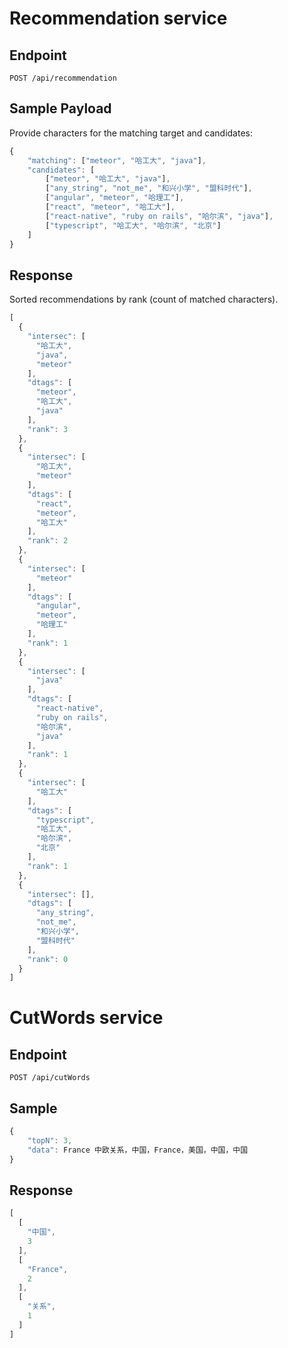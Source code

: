# Recommendation service

## Endpoint

`POST /api/recommendation`

## Sample Payload

Provide characters for the matching target and candidates:

```javascript
{
	"matching": ["meteor", "哈工大", "java"],
	"candidates": [
		["meteor", "哈工大", "java"],
		["any_string", "not_me", "和兴小学", "盟科时代"],
		["angular", "meteor", "哈理工"],
		["react", "meteor", "哈工大"],
		["react-native", "ruby on rails", "哈尔滨", "java"],
		["typescript", "哈工大", "哈尔滨", "北京"]
	]
}
```

## Response

Sorted recommendations by rank (count of matched characters).

```javascript
[
  {
    "intersec": [
      "哈工大",
      "java",
      "meteor"
    ],
    "dtags": [
      "meteor",
      "哈工大",
      "java"
    ],
    "rank": 3
  },
  {
    "intersec": [
      "哈工大",
      "meteor"
    ],
    "dtags": [
      "react",
      "meteor",
      "哈工大"
    ],
    "rank": 2
  },
  {
    "intersec": [
      "meteor"
    ],
    "dtags": [
      "angular",
      "meteor",
      "哈理工"
    ],
    "rank": 1
  },
  {
    "intersec": [
      "java"
    ],
    "dtags": [
      "react-native",
      "ruby on rails",
      "哈尔滨",
      "java"
    ],
    "rank": 1
  },
  {
    "intersec": [
      "哈工大"
    ],
    "dtags": [
      "typescript",
      "哈工大",
      "哈尔滨",
      "北京"
    ],
    "rank": 1
  },
  {
    "intersec": [],
    "dtags": [
      "any_string",
      "not_me",
      "和兴小学",
      "盟科时代"
    ],
    "rank": 0
  }
]
```
# CutWords  service

## Endpoint

`POST /api/cutWords`

## Sample  

 

```javascript
{
	"topN": 3,
	"data": France 中欧关系，中国，France，美国，中国，中国
}
```

## Response

 

```javascript
[
  [
    "中国",
    3
  ],
  [
    "France",
    2
  ],
  [
    "关系",
    1
  ]
]
```
